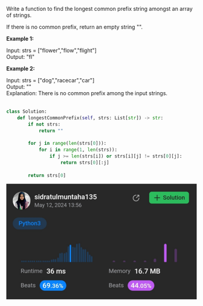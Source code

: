 Write a function to find the longest common prefix string amongst an array of strings.

If there is no common prefix, return an empty string "".

**Example 1:**

Input: strs = ["flower","flow","flight"] \
Output: "fl" 


**Example 2:**

Input: strs = ["dog","racecar","car"] \
Output: "" \
Explanation: There is no common prefix among the input strings.


```python

class Solution:
    def longestCommonPrefix(self, strs: List[str]) -> str:
        if not strs:
            return ""

        for j in range(len(strs[0])):
            for i in range(1, len(strs)):
                if j >= len(strs[i]) or strs[i][j] != strs[0][j]:
                    return strs[0][:j]
    
        return strs[0]

```

![stats](https://github.com/Sidra-Tul-Muntaha-Ghouri/Leetcode/blob/main/Artifacts/Longest%20common%20prefix.jpg)


